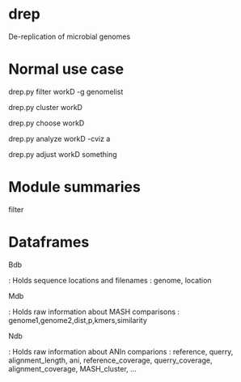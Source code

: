 # drep
De-replication of microbial genomes

# Normal use case

drep.py filter workD -g genomelist

drep.py cluster workD

drep.py choose workD

drep.py analyze workD -cviz a

drep.py adjust workD something

# Module summaries

filter

# Dataframes

Bdb

: Holds sequence locations and filenames
: genome, location

Mdb

: Holds raw information about MASH comparisons
: genome1,genome2,dist,p,kmers,similarity

Ndb

: Holds raw information about ANIn comparions
: reference, querry, alignment_length, ani, reference_coverage, querry_coverage, alignment_coverage, MASH_cluster, ...